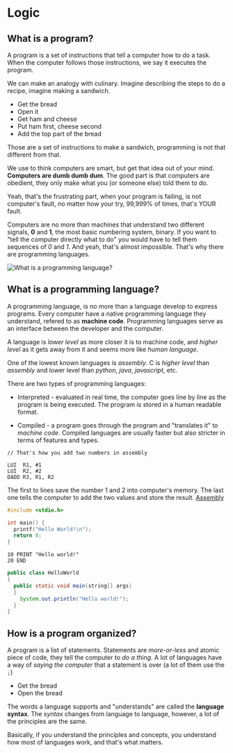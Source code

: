 # Logic

## What is a program?

A program is a set of instructions that tell a computer how to do a task. When the computer follows those instructions, we say it executes the program.

We can make an analogy with culinary. Imagine describing the steps to do a recipe, imagine making a sandwich. 

- Get the bread
- Open it
- Get ham and cheese
- Put ham first, cheese second
- Add the top part of the bread

Those are a set of instructions to make a sandwich, programming is not that different from that.

We use to think computers are smart, but get that idea out of your mind. **Computers are dumb dumb dum**. The good part is that computers are obedient, they only make what you (or someone else) told them to do.

Yeah, that's the frustrating part, when your program is failing, is not computer's fault, no matter how your try, 99,999% of times, that's YOUR fault.

Computers are no more than machines that understand two different signals, **0** and **1**, the most basic numbering system, binary. If you want to "tell the computer directly what to do" you would have to tell them sequences of *0* and *1*. And yeah, that's almost impossible. That's why there are programming languages.

![What is a programming language?][whatIsAProgrammingLanguage]

[whatIsAProgrammingLanguage]: https://upload.wikimedia.org/wikipedia/commons/2/2d/Programming_language.png

## What is a programming language?

A programming language, is no more than a language develop to express programs. Every computer have a native programming language they understand, refered to as **machine code**. Programming languages serve as an interface between the developer and the computer.

A language is *lower level* as more closer it is to machine code, and *higher level* as it gets away from it and seems more like *human language*.

One of the lowest known languages is *assembly*. C is *higher level* than *assembly* and lower level than *python*, *java*, *javascript*, etc.

There are two types of programming languages:

- Interpreted - evaluated in real time, the computer goes line by line as the program is being executed. The program is stored in a human readable format.

- Compiled - a program goes through the program and "translates it" to *machine code*. Compiled languages are usually faster but also stricter in terms of features and types.

```assembly
// That's how you add two numbers in assembly

LUI  R1, #1
LUI  R2, #2
DADD R3, R1, R2
```

The first to lines save the number 1 and 2 into computer's memory. The last one tells the computer to add the two values and store the result. [Assembly](https://en.wikipedia.org/wiki/Assembly_language)

```c
#include <stdio.h>

int main() {
  printf("Hello World!\n");
  return 0;
}
```

```basic
10 PRINT "Hello world!"
20 END
```

```java
public class HelloWorld
{
  public static void main(string[] args)
  {
    System.out.println("Hello world!");
  }
} 
```

## How is a program organized?

A program is a list of statements. Statements are *more-or-less* and atomic piece of code, they tell the computer to *do a thing*. A lot of languages have a way of *saying the computer* that a statement is over (a lot of them use the `;`)

- Get the bread
- Open the bread

The words a language supports and "understands" are called the **language syntax**. The *syntax* changes from language to language, however, a lot of the principles are the same.

Basically, if you understand the principles and concepts, you understand how most of languages work, and that's what matters.
